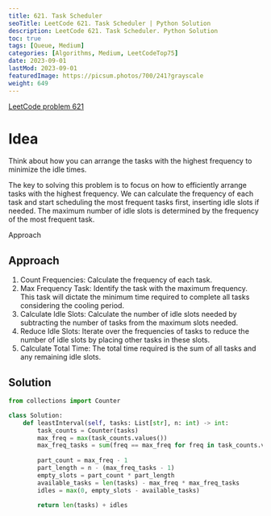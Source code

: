 ```yaml
---
title: 621. Task Scheduler
seoTitle: LeetCode 621. Task Scheduler | Python Solution
description: LeetCode 621. Task Scheduler. Python Solution
toc: true
tags: [Queue, Medium]
categories: [Algorithms, Medium, LeetCodeTop75]
date: 2023-09-01
lastMod: 2023-09-01
featuredImage: https://picsum.photos/700/241?grayscale
weight: 649
---
```


[LeetCode problem 621](<https://leetcode.com/problems//task-scheduler/>)

# Idea

Think about how you can arrange the tasks with the highest frequency to minimize the idle times.

The key to solving this problem is to focus on how to efficiently arrange tasks with the highest frequency. We can calculate the frequency of each task and start scheduling the most frequent tasks first, inserting idle slots if needed. The maximum number of idle slots is determined by the frequency of the most frequent task.

Approach

## Approach

1. Count Frequencies: Calculate the frequency of each task.
1. Max Frequency Task: Identify the task with the maximum frequency. This task will dictate the minimum time required to complete all tasks considering the cooling period.
1. Calculate Idle Slots: Calculate the number of idle slots needed by subtracting the number of tasks from the maximum slots needed.
1. Reduce Idle Slots: Iterate over the frequencies of tasks to reduce the number of idle slots by placing other tasks in these slots.
1. Calculate Total Time: The total time required is the sum of all tasks and any remaining idle slots.

## Solution

```python
from collections import Counter

class Solution:
    def leastInterval(self, tasks: List[str], n: int) -> int:
        task_counts = Counter(tasks)
        max_freq = max(task_counts.values())
        max_freq_tasks = sum(freq == max_freq for freq in task_counts.values())
        
        part_count = max_freq - 1
        part_length = n - (max_freq_tasks - 1)
        empty_slots = part_count * part_length
        available_tasks = len(tasks) - max_freq * max_freq_tasks
        idles = max(0, empty_slots - available_tasks)
        
        return len(tasks) + idles
```
